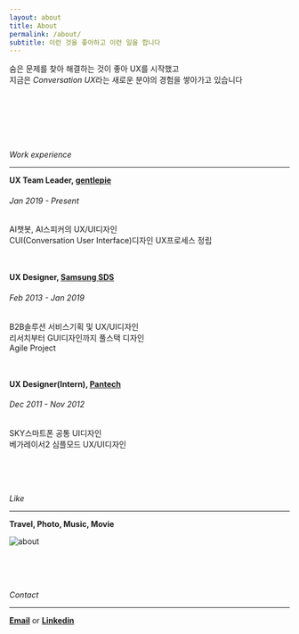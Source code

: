 ```yaml
---
layout: about
title: About
permalink: /about/
subtitle: 이런 것을 좋아하고 이런 일을 합니다
---
```


숨은 문제를 찾아 해결하는 것이 좋아 UX를 시작했고  
지금은 *Conversation UX*라는 새로운 분야의 경험을 쌓아가고 있습니다  
<br><br><br><br><br><br>

*Work experience*

***  

**UX Team Leader, [gentlepie](https://www.gentlepie.com/)**  
###### Jan 2019 - Present 
AI챗봇, AI스피커의 UX/UI디자인  
CUI(Conversation User Interface)디자인 UX프로세스 정립  
<br><br>

**UX Designer, [Samsung SDS](https://www.samsungsds.com/)**  
###### Feb 2013 - Jan 2019  
B2B솔루션 서비스기획 및 UX/UI디자인  
리서치부터 GUI디자인까지 풀스택 디자인  
Agile Project   
<br><br>

**UX Designer(Intern), [Pantech](https://ko.wikipedia.org/wiki/%ED%8C%AC%ED%83%9D)**  
###### Dec 2011 - Nov 2012  
SKY스마트폰 공통 UI디자인  
베가레이서2 심플모드 UX/UI디자인
 
<br><br><br>

*Like*  

***  

**Travel, Photo, Music, Movie**  


![about](https://user-images.githubusercontent.com/60729752/74218663-f0d9ff00-4ced-11ea-9adc-309407f37785.png)

<br><br><br>


*Contact*  

***  

[**Email**](mailto:11jhjang21@gmail.com) or [**Linkedin**](https://www.linkedin.com/in/junghee-jang-65aba5136/)  
<br><br><br>